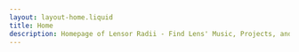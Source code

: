 ```yaml
---
layout: layout-home.liquid
title: Home
description: Homepage of Lensor Radii - Find Lens' Music, Projects, and Info Here!
---
```

